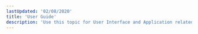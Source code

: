 ```yaml
---
lastUpdated: '02/08/2020'
title: 'User Guide'
description: 'Use this topic for User Interface and Application related questions'
---
```

